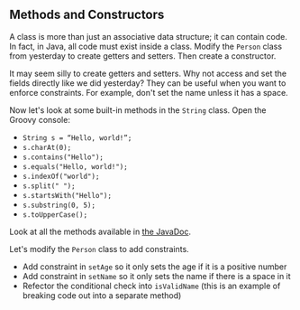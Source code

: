 ## Methods and Constructors

A class is more than just an associative data structure; it can contain code. In fact, in Java, all code must exist inside a class. Modify the `Person` class from yesterday to create getters and setters. Then create a constructor.

It may seem silly to create getters and setters. Why not access and set the fields directly like we did yesterday? They can be useful when you want to enforce constraints. For example, don't set the name unless it has a space.

Now let's look at some built-in methods in the `String` class. Open the Groovy console:

* `String s = “Hello, world!”;`
* `s.charAt(0);`
* `s.contains("Hello");`
* `s.equals("Hello, world!");`
* `s.indexOf("world");`
* `s.split(" ");`
* `s.startsWith("Hello");`
* `s.substring(0, 5);`
* `s.toUpperCase();`

Look at all the methods available in [the JavaDoc](https://docs.oracle.com/javase/8/docs/api/java/lang/String.html).

Let's modify the `Person` class to add constraints.

* Add constraint in `setAge` so it only sets the age if it is a positive number
* Add constraint in `setName` so it only sets the name if there is a space in it
* Refector the conditional check into `isValidName` (this is an example of breaking code out into a separate method)
